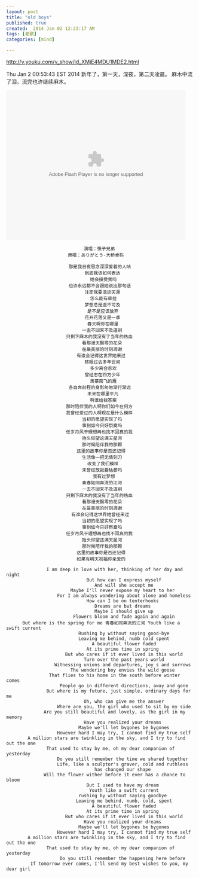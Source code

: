 ```yaml
---
layout: post
title: "old boys"
published: true
created:  2014 Jan 02 12:23:17 AM
tags: [老歌]
categories: [mind]

---
```


<http://v.youku.com/v_show/id_XMjE4MDU1MDE2.html>


Thu Jan  2 00:53:43 EST 2014
新年了，第一天，深夜，第二天凌晨。
麻木中流了泪。流完也许继续麻木。


<embed src="http://player.youku.com/player.php/sid/XMjE4MDU1MDE2/v.swf"
allowFullScreen="true" quality="high" width="480" height="400" align="middle"
allowScriptAccess="always" type="application/x-shockwave-flash"></embed>


                                 演唱：筷子兄弟
                           原唱：ありがとう-大桥卓弥
 
                        　　那是我日夜思念深深爱着的人呐        
                              　　到底我该如何表达                    
                                　　她会接受我吗                        
                        　　也许永远都不会跟她说出那句话        
                              　　注定我要浪迹天涯                    
                                　　怎么能有牵挂                        
                              　　梦想总是遥不可及                    
                               　　是不是应该放弃                      
                              　　花开花落又是一季                    
                               　　春天啊你在哪里                      
                             　　一去不回来不及道别                  
                       　　只剩下麻木的我没有了当年的热血      
                             　　看那漫天飘零的花朵                  
                             　　在最美丽的时刻凋谢                  
                           　　有谁会记得这世界她来过              
                              　　转眼过去多年世间                    
                                　　多少离合悲欢                        
                              　　曾经志在四方少年                    
                                　　羡慕南飞的雁                        
                        　　各自奔前程的身影匆匆渐行渐远        
                               　　未来在哪里平凡                      
                                　　啊谁给我答案                        
                       　　那时陪伴我的人啊你们如今在何方      
                       　　我曾经爱过的人啊现在是什么模样      
                             　　当初的愿望实现了吗                  
                             　　事到如今只好祭奠吗                  
                       　　任岁月风干理想再也找不回真的我      
                             　　抬头仰望这满天星河                  
                             　　那时候陪伴我的那颗                  
                           　　这里的故事你是否还记得              
                             　　生活像一把无情刻刀                  
                               　　改变了我们模样                      
                             　　未曾绽放就要枯萎吗                  
                                 　　我有过梦想                          
                             　　青春如同奔流的江河                  
                             　　一去不回来不及道别                  
                       　　只剩下麻木的我没有了当年的热血      
                             　　看那漫天飘零的花朵                  
                             　　在最美丽的时刻凋谢                  
                         　　有谁会记得这世界她曾经来过          
                             　　当初的愿望实现了吗                  
                             　　事到如今只好祭奠吗                  
                       　　任岁月风干理想再也找不回真的我      
                             　　抬头仰望这满天星河                  
                             　　那时候陪伴我的那颗                  
                           　　这里的故事你是否还记得              
                           　　如果有明天祝福你亲爱的              

                   I am deep in love with her, thinking of her day and night
                                  But how can I express myself
                                     And will she accept me
                            Maybe I'll never expose my heart to her
                       For I am always wondering about alone and homeless
                                  How can I be on tenterhooks
                                     Dreams are but dreams
                                     Maybe I should give up
                             Flowers bloom and fade again and again
          But where is the spring for me 青春如同奔流的江河 Youth like a swift current
                               Rushing by without saying good-bye
                               Leaving me behind, numb cold spent
                                    A beautiful flower faded
                                  At its prime time in spring
                          But who cares if it ever lived in this world
                                 Turn over the past years world
                      Witnessing unions and departures, joy s and sorrows
                            The wondering boy envies the wild goose
                    That flies to his home in the south before winter comes
                        People go in different directions, away and gone
                   But where is my future, just simple, ordinary days for me
                                 Oh, who can give me the answer
                       Where are you, the girl who used to sit by my side
                  Are you still beautiful and lovely, as the girl in my memory
                                 Have you realized your dreams
                               Maybe we'll let bygones be bygones
                       However hard I may try, I cannot find my true self
            A million stars are twinkling in the sky, and I try to find out the one
                   That used to stay by me, oh my dear companion of yesterday
                       Do you still remember the time we shared together
                       Life, like a sculptor's graver, cold and ruthless
                                     has changed our shape
                  Will the flower wither before it ever has a chance to bloom
                                  But I used to have my dream
                                   Youth like a swift current
                               rushing by without saying goodbye
                              Leaving me behind, numb, cold, spent
                                    A beautiful flower faded
                                  At its prime time in spring
                          But who cares if it ever lived in this world
                                 Have you realized your dreams
                               Maybe we'll let bygones be bygones
                       However hard I may try, I cannot find my true self
            A million stars are twinkling in the sky, and I try to find out the one
                   That used to stay by me, oh my dear companion of yesterday
                        Do you still remember the happening here before
             If tomorrow ever comes, I'll send my best wishes to you, my dear girl

